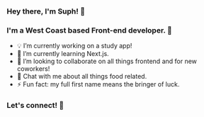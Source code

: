 ### Hey there, I'm Suph! 👋 
### I'm a West Coast based Front-end developer. :palm_tree:

- :bulb: I’m currently working on a study app!
- 🌱 I’m currently learning Next.js.
- 👯 I’m looking to collaborate on all things frontend and for new coworkers!
- 💬 Chat with me about all things food related.
- ⚡ Fun fact: my full first name means the bringer of luck.


### Let's connect! :raised_hands:
